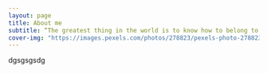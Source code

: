 ```yaml
---
layout: page
title: About me
subtitle: “The greatest thing in the world is to know how to belong to oneself.” – Michel De Montaigne
cover-img: "https://images.pexels.com/photos/278823/pexels-photo-278823.jpeg?auto=compress&cs=tinysrgb&w=1260&h=750&dpr=2"
---
```



dgsgsgsdg
